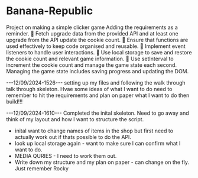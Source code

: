 # Banana-Republic

Project on making a simple clicker game
Adding the requirements as a reminder.
🎯 Fetch upgrade data from the provided API and at least one upgrade from the API update the cookie count.
🎯 Ensure that functions are used effectively to keep code organised and reusable.
🎯 Implement event listeners to handle user interactions.
🎯 Use local storage to save and restore the cookie count and relevant game information.
🎯 Use setInterval to increment the cookie count and manage the game state each second.
Managing the game state includes saving progress and updating the DOM.

---12/09/2024-1526---
setting up my files and following the walk through talk through skeleton. Hvae some ideas of what I want to do need to remember to hit the requirements and plan on paper what I want to do then build!!!

---12/09/2024-1610---
Completed the inital skeleton. Need to go away and think of my layout and how I want to structure the script.

- inital want to change names of items in the shop but first need to actually work out if thats possible to do the API.
- look up local storage again - want to make sure I can confirm what I want to do.
- MEDIA QURIES - I need to work them out.
- Write down my structure and my plan on paper - can change on the fly.
  Just remember Rocky
